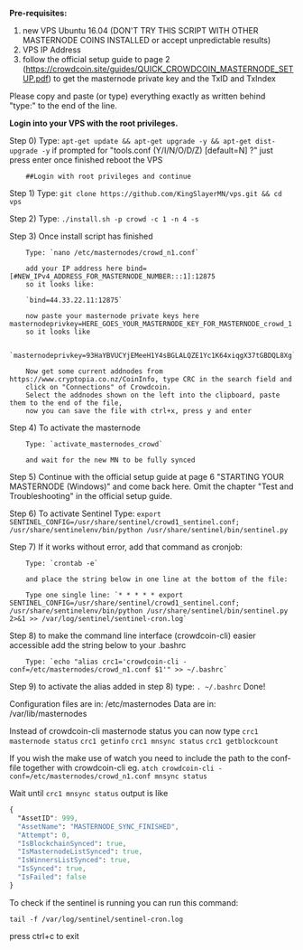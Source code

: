**Pre-requisites:**
1. new VPS Ubuntu 16.04 (DON'T TRY THIS SCRIPT WITH OTHER MASTERNODE COINS INSTALLED or accept unpredictable results)
2. VPS IP Address
3. follow the official setup guide to page 2 (https://crowdcoin.site/guides/QUICK_CROWDCOIN_MASTERNODE_SETUP.pdf)
to get the masternode private key and the TxID and TxIndex


Please copy and paste (or type) everything exactly as written behind "type:" to the end of the line.

**Login into your VPS with the root privileges.**

Step 0) Type: `apt-get update && apt-get upgrade -y && apt-get dist-upgrade -y`
		if prompted for "tools.conf (Y/I/N/O/D/Z) [default=N] ?" just press enter
		once finished reboot the VPS
		
		##Login with root privileges and continue
		
Step 1) Type: `git clone https://github.com/KingSlayerMN/vps.git && cd vps`

Step 2) Type: `./install.sh -p crowd -c 1 -n 4 -s`

Step 3) Once install script has finished

		Type: `nano /etc/masternodes/crowd_n1.conf`
		
		add your IP address here bind=[#NEW_IPv4_ADDRESS_FOR_MASTERNODE_NUMBER:::1]:12875 
		so it looks like:
		
		`bind=44.33.22.11:12875`
		
		now paste your masternode private keys here masternodeprivkey=HERE_GOES_YOUR_MASTERNODE_KEY_FOR_MASTERNODE_crowd_1
		so it looks like 
		
		`masternodeprivkey=93HaYBVUCYjEMeeH1Y4sBGLALQZE1Yc1K64xiqgX37tGBDQL8Xg`
		
		Now get some current addnodes from https://www.cryptopia.co.nz/CoinInfo, type CRC in the search field and 
		click on "Connections" of Crowdcoin. 
		Select the addnodes shown on the left into the clipboard, paste them to the end of the file, 
		now you can save the file with ctrl+x, press y and enter
		
Step 4) To activate the masternode 

		Type: `activate_masternodes_crowd` 
		
		and wait for the new MN to be fully synced

Step 5) Continue with the official setup guide at page 6 "STARTING YOUR MASTERNODE (Windows)" and come back here.
		Omit the chapter "Test and Troubleshooting" in the official setup guide.
		
Step 6) To activate Sentinel 
		Type: `export SENTINEL_CONFIG=/usr/share/sentinel/crowd1_sentinel.conf; /usr/share/sentinelenv/bin/python /usr/share/sentinel/bin/sentinel.py`
		
Step 7) If it works without error, add that command as cronjob: 
		
		Type: `crontab -e`
		
		and place the string below in one line at the bottom of the file:
		
		Type one single line: `* * * * * export SENTINEL_CONFIG=/usr/share/sentinel/crowd1_sentinel.conf; /usr/share/sentinelenv/bin/python /usr/share/sentinel/bin/sentinel.py 2>&1 >> /var/log/sentinel/sentinel-cron.log`
		
Step 8) to make the command line interface (crowdcoin-cli) easier accessible add the string below to your .bashrc 
		
		Type: `echo "alias crc1='crowdcoin-cli -conf=/etc/masternodes/crowd_n1.conf $1'" >> ~/.bashrc`
		
Step 9) to activate the alias added in step 8) type: `. ~/.bashrc`
Done!

Configuration files are in: /etc/masternodes
Data are in: /var/lib/masternodes

Instead of crowdcoin-cli masternode status you can now type 
`crc1 masternode status`
`crc1 getinfo`
`crc1 mnsync status`
`crc1 getblockcount`

If you wish the make use of watch you need to include the path to the conf-file together with crowdcoin-cli
eg. `atch crowdcoin-cli -conf=/etc/masternodes/crowd_n1.conf mnsync status`

Wait until `crc1 mnsync status` output is like 
```css
{
  "AssetID": 999,
  "AssetName": "MASTERNODE_SYNC_FINISHED",
  "Attempt": 0,
  "IsBlockchainSynced": true,
  "IsMasternodeListSynced": true,
  "IsWinnersListSynced": true,
  "IsSynced": true,
  "IsFailed": false
}
```
To check if the sentinel is running you can run this command:

`tail -f /var/log/sentinel/sentinel-cron.log`

press ctrl+c to exit
